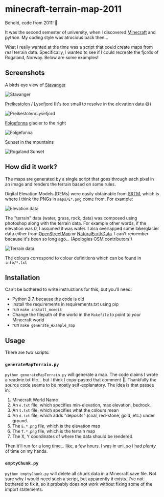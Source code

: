 # minecraft-terrain-map-2011

Behold, code from 2011! 🤢

It was the second semester of university, when I discovered [Minecraft] and
python. My coding style was atrocious back then...

What I really wanted at the time was a script that could create maps from real
terrain data. Specifically, I wanted to see if I could recreate the fjords of
Rogaland, Norway. Below are some examples!

## Screenshots

A birds eye view of [Stavanger]

![Stavanger](screenshots/Stavanger.png)

[Preikestolen] / Lysefjord (It's too small to resolve in the elevation data 😅)

![Preikestolen/Lysefjord](screenshots/Lysefjord.png)

[Folgefonna] glacier to the right

![Folgefonna](screenshots/Folgefonna.png)

Sunset in the mountains

![Rogaland Sunset](screenshots/Rogaland-solnedgang.png)

## How did it work?

The maps are generated by a single script that goes through each pixel in an
image and renders the terrain based on some rules.

Digital Elevation Models (DEMs) were easily obtainable from [SRTM], which is
where I think the PNGs in `maps/E*.png` come from. For example:

![Elevation data](maps/E.59.006.png)

The "terrain" data (water, grass, rock, data) was composed using photoshop
along with the terrain data. For example other words, if the elevation was 0, I
assumed it was water. I also overlapped some lake/glacier data either from
[OpenStreetMap] or [NaturalEarthData]. I can't remember because it's been so
long ago... (Apologies OSM contributors!)

![Terrain data](maps/T.59.006.png)

The colours correspond to colour definitions which can be found in
`info/*.txt`

## Installation

Can't be bothered to write instructions for this, but you'll need:

* Python 2.7, because the code is old
* Install the requirements in requirements.txt using pip
* run `make install_mcedit`
* Change the filepath of the world in the `Makefile` to point to _your_
  Minecraft world
* run `make generate_example_map`

## Usage

There are two scripts:

### `generateMapTerrain.py`

`python generateMapTerrain.py` will generate a map. The code claims I wrote a
readme.txt file... but I think I copy-pasted that comment 🤦. Thankfully the
source code seems to be mostly self-explanatory. The idea is that passes in:

1. Minecraft World Name
2. An `e.txt` file, which specifies min-elevation, max elevation, bedrock.
3. An `t.txt` file, which specifies what the colours mean
4. An `d.txt` file, which adds "deposits" (coal, red-stone, gold, etc.) under
   ground.
5. The `E.*.png` file, which is the elevation map
6. The `T.*.png` file, which is the terrain map
7. The X, Y coordinates of where the data should be rendered.

Then it'll run for a long time... like, a few hours. I was in uni, so I had
_plenty_ of time on my hands.

### `emptyChunk.py`

`python emptyChunk.py` will delete all chunk data in a Minecraft save file. Not
sure why I would need such a script, but apparently it exists. I've not
bothered to fix it, so it probably does not work without fixing some of the
import statements.

[Stavanger]: https://en.wikipedia.org/wiki/Stavanger
[Preikestolen]: https://en.wikipedia.org/wiki/Preikestolen
[Folgefonna]: https://en.wikipedia.org/wiki/Folgefonna
[Minecraft]: https://minecraft.net
[SRTM]: https://en.wikipedia.org/wiki/Shuttle_Radar_Topography_Mission
[OpenStreetMap]: https://www.openstreetmap.org
[NaturalEarthData]: https://www.naturalearthdata.com
[pymclevel]: https://github.com/Podshot/MCEdit-Unified/tree/master/pymclevel
